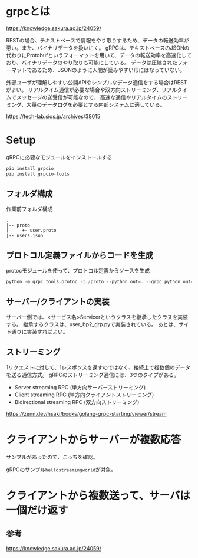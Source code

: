 # grpcとは

https://knowledge.sakura.ad.jp/24059/

RESTの場合、テキストベースで情報をやり取りするため、データの転送効率が悪い。また、バイナリデータを扱いにく。
gRPCは、テキストベースのJSONの代わりにProtobufというフォーマットを用いて、データの転送効率を高速化しており、バイナリデータのやり取りも可能にしている。
データは圧縮されたフォーマットであるため、JSONのように人間が読みやすい形にはなっていない。

外部ユーザが理解しやすい公開APIやシンプルなデータ通信をする場合はRESTがよい。
リアルタイム通信が必要な場合や双方向ストリーミング、リアルタイムでメッセージの送受信が可能なので、
高速な通信やリアルタイムのストリーミング、大量のデータログを必要とする内部システムに適している。

https://tech-lab.sios.jp/archives/38015

# Setup

gRPCに必要なモジュールをインストールする

```python
pip install grpcio
pip install grpcio-tools
```

## フォルダ構成

作業前フォルダ構成

```shell
.
|-- proto
|     +- user.proto
|-- users.json

```

## プロトコル定義ファイルからコードを生成

protocモジュールを使って、プロトコル定義からソースを生成

```python
python -m grpc_tools.protoc -I./proto --python_out=. --grpc_python_out=. ./proto/user.proto
```

## サーバー/クライアントの実装

サーバー側では、<サービス名>Servicerというクラスを継承したクラスを実装する。
継承するクラスは、user_bp2_grp.pyで実装されている。
あとは、サイト通りに実装すればよい。

## ストリーミング

1リクエストに対して、1レスポンスを返すのではなく、接続上で複数個のデータを送る通信方式。
gRPCのストリーミング通信には、3つのタイプがある。

- Server streaming RPC (単方向サーバーストリーミング)
- Client streaming RPC (単方向クライアントストリーミング)
- Bidirectional streaming RPC (双方向ストリーミング)

https://zenn.dev/hsaki/books/golang-grpc-starting/viewer/stream

# クライアントからサーバーが複数応答

サンプルがあったので、こっちを確認。

gRPCのサンプル`hellostreamingworld`が対象。


# クライアントから複数送って、サーバは一個だけ返す

## 参考

https://knowledge.sakura.ad.jp/24059/